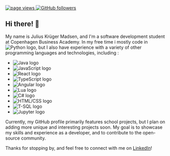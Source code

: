<p align="left">
  <a href="https://github.com/JuliusKryger/JuliusKryger">
    <img src="https://komarev.com/ghpvc/?username=JuliusKryger" alt="page views" />
  </a>
  <a href="https://github.com/JuliusKryger?tab=followers">
    <img alt="GitHub followers" src="https://img.shields.io/github/followers/JuliusKryger?color=green&logo=github">
  </a>
</p>

## Hi there! 👋

My name is Julius Krüger Madsen, and I'm a software development student at Copenhagen Business Academy. In my free time i mostly code in ![Python logo](https://img.shields.io/badge/-Python-3776AB?style=flat-square&logo=python&logoColor=white), but I also have experience with a variety of other programming languages and technologies, including :

- ![Java logo](https://img.shields.io/badge/-Java-007396?style=flat-square&logo=java&logoColor=white)
- ![JavaScript logo](https://img.shields.io/badge/-JavaScript-F7DF1E?style=flat-square&logo=javascript&logoColor=black)
- ![React logo](https://img.shields.io/badge/-React-61DAFB?style=flat-square&logo=react&logoColor=black)
- ![TypeScript logo](https://img.shields.io/badge/-TypeScript-3178C6?style=flat-square&logo=typescript&logoColor=white)
- ![Angular logo](https://img.shields.io/badge/-Angular-DD0031?style=flat-square&logo=angular&logoColor=white)
- ![Lua logo](https://img.shields.io/badge/-Lua-2C2D72?style=flat-square&logo=lua&logoColor=white)
- ![C# logo](https://img.shields.io/badge/-C%23-239120?style=flat-square&logo=c-sharp&logoColor=white)
- ![HTML/CSS logo](https://img.shields.io/badge/-HTML/CSS-E34F26?style=flat-square&logo=html5&logoColor=white)
- ![T-SQL logo](https://img.shields.io/badge/-T--SQL-CC2927?style=flat-square&logo=microsoft-sql-server&logoColor=white)
- ![Jupyter logo](https://img.shields.io/badge/-Jupyter-F37626?style=flat-square&logo=jupyter&logoColor=white)

Currently, my GitHub profile primarily features school projects, but I plan on adding more unique and interesting projects soon. My goal is to showcase my skills and experience as a developer, and to contribute to the open-source community.

Thanks for stopping by, and feel free to connect with me on [LinkedIn](https://www.linkedin.com/in/julius-kruger/)!
